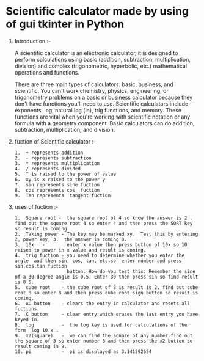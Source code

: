 # Scientific calculator made by using of gui tkinter in Python

1)  Introduction   :-
 
      A scientific calculator is an electronic calculator, it is designed to perform calculations using basic (addition, subtraction, multiplication, division) and complex (trigonometric, hyperbolic, etc.) mathematical operations and functions.
	  
      There are three main types of calculators: basic, business, and scientific. You can't work chemistry, physics, engineering, or trigonometry problems on a basic or business calculator because they don't have functions you'll need to use. Scientific calculators include exponents, log, natural log (ln), trig functions, and memory. These functions are vital when you're working with scientific notation or any formula with a geometry component. Basic calculators can do addition, subtraction, multiplication, and division.

2)  fuction of Scientific calculator :-

        1.  + represents addition
        2.  - represents subtraction
        3.  * represents multiplication
        4.  / represents divided
        5.  ^ is raised to the power of value
        6.  xy is x raised to the power y
        7.  sin represents sine fuction
        8.  cos represents cos  fuction
        9.  Tan represents  tangent fuction

3)  uses of fuction :-

        1.  Square root -  the square root of 4 so know the answer is 2 . find out the square root 4 so enter 4 and then press the SQRT key so result is coming. 
        2.  Taking power - The key may be marked xy.  Test this by entering 2, power key, 3.  the answer is coming 8.
        3.  10x   -        enter x value then press button of 10x so 10 raised to power in x value and result is coming.
        4.  trig fuction - you need to determine whether you enter the angle  and then sin, cos, tan, etc.so  enter number and press sin,cos,tan fuction 
                           button. How do you test this: Remember the sine of a 30-degree angle is 0.5. Enter 30 then press sin so find result is 0.5.
        5.  cube root    - the cube root of 8 is result is 2. find out cube root 8 so enter 8 and then press cube root sign button so resuit is coming.
        6.  AC button    - clears the entry in calculator and resets all fuctions.
        7.  C button     - clear entry which erases the last entry you have keyed in.
        8.  log          -  the log key is used for calculations of the form  log 10 x .
        9.  x2(square)   -  we can find the square of any number.find out the square of 3 so enter number 3 and then press the x2 button so result coming is 9.
        10. pi           -  pi is displayed as 3.141592654                   
